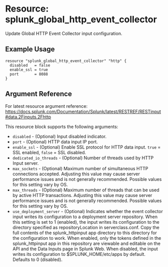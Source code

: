 # Resource: splunk_global_http_event_collector
Update Global HTTP Event Collector input configuration.

## Example Usage
```
resource "splunk_global_http_event_collector" "http" {
  disabled   = false
  enable_ssl = true
  port       = 8088
}
```

## Argument Reference
For latest resource argument reference: https://docs.splunk.com/Documentation/Splunk/latest/RESTREF/RESTinput#data.2Finputs.2Fhttp

This resource block supports the following arguments:
* `disabled` - (Optional) Input disabled indicator.
* `port` - (Optional) HTTP data input IP port.
* `enable_ssl` - (Optional) Enable SSL protocol for HTTP data input. `true` = SSL enabled, `false` = SSL disabled.
* `dedicated_io_threads` - (Optional) Number of threads used by HTTP Input server.
* `max_sockets` - (Optional) Maximum number of simultaneous HTTP connections accepted. Adjusting this value may cause server performance issues and is not generally recommended. Possible values for this setting vary by OS.
* `max_threads` - (Optional) Maximum number of threads that can be used by active HTTP transactions. Adjusting this value may cause server performance issues and is not generally recommended. Possible values for this setting vary by OS.
* `use_deployment_server` - (Optional) Indicates whether the event collector input writes its configuration to a deployment server repository. When this setting is set to 1 (enabled), the input writes its configuration to the directory specified as repositoryLocation in serverclass.conf.
Copy the full contents of the splunk_httpinput app directory to this directory for the configuration to work. When enabled, only the tokens defined in the splunk_httpinput app in this repository are viewable and editable on the API and the Data Inputs page in Splunk Web. When disabled, the input writes its configuration to $SPLUNK_HOME/etc/apps by default. Defaults to 0 (disabled).

